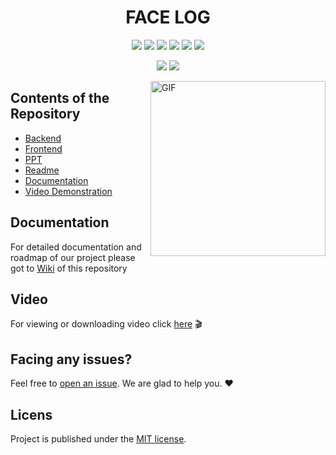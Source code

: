<h1 align="center">FACE LOG</h1>

<div align="center">  
<a href="https://github.com/Face-Log/FACE-LOG/stargazers"><img src="https://img.shields.io/github/stars/Face-Log/FACE-LOG?style=flat"/></a>
<a href="https://github.com/Face-Log/FACE-LOG/network/members"><img src="https://img.shields.io/github/forks/Face-Log/FACE-LOG?style=flat"/></a>
<a href="https://github.com/Face-Log/FACE-LOG/pulls"><img src="https://img.shields.io/github/issues-pr/Face-Log/FACE-LOG?style=flat?color=yellow"/></a>
<a href="https://github.com/Face-Log/FACE-LOG/issues"><img src="https://img.shields.io/github/issues/Face-Log/FACE-LOG?style=flat"/></a>
<a href="https://github.com/Face-Log/FACE-LOG/graphs/contributors"><img src="https://img.shields.io/github/contributors/Face-Log/FACE-LOG?color=orange"/></a>
<a href="https://github.com/Face-Log/FACE-LOG/blob/master/LICENSE"><img src="https://img.shields.io/github/license/Face-Log/FACE-LOG?color=1abc9c"/></a>
<br>  
  
![](https://img.shields.io/badge/Star-If_Liked-%23FF0000.svg?&style=flat&logoColor=white&color=white)
![](https://img.shields.io/badge/Fork-If_you_found_interesting-%23FF0000.svg?&style=flat&logoColor=white&color=white)<br>
</div>

<img align="right" alt="GIF" height=280 src="https://4.bp.blogspot.com/-5SENSezzuGg/XKBQ8VEQ8YI/AAAAAAAAAdQ/mnyBrO1Lah8dm84cqlC7zn4nPsxMTk98QCLcBGAs/s400/80E1A6AA103BA2A4D556EB57B0DE4B0EA8BC184A_size468_w600_h400%2B%25281%2529.gif"/>

## Contents of the Repository
- [Backend](https://github.com/Face-Log/FACE-LOG/tree/main/Backend)
- [Frontend](https://github.com/Face-Log/FACE-LOG/tree/main/Frontend)
- [PPT](https://github.com/Face-Log/FACE-LOG/blob/main/Face%20Log%20PPT.pptx)
- [Readme](https://github.com/Face-Log/FACE-LOG#face-log)
- [Documentation](https://github.com/Face-Log/FACE-LOG#documentation)
- [Video Demonstration](https://github.com/Face-Log/FACE-LOG#video)


## Documentation
For detailed documentation and roadmap of our project please got to [Wiki](https://github.com/Face-Log/FACE-LOG/wiki/0.-Home) of this repository

## Video
For viewing or downloading video click [here](https://drive.google.com/file/d/1ylncxQkNbjXSYQU2z5LE2ecVuzTwaLat/view?usp=sharing) :clapper:

## Facing any issues?
Feel free to [open an issue](https://github.com/Face-Log/FACE-LOG/issues/new?assignees=&labels=Query&title=Query). We are glad to help you. ❤️

## Licens
Project is published under the [MIT license](https://github.com/Face-Log/FACE-LOG/blob/main/LICENSE).
